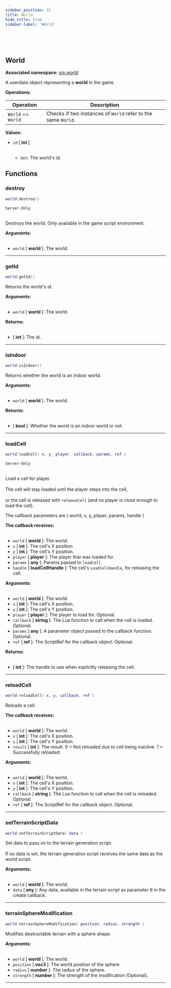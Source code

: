 ```yaml
---
sidebar_position: 31
title: World
hide_title: true
sidebar-label: 'World'
---
```


<br></br>

## World

**Associated namespace:** [sm.world](/lua/Game-Script-Environment/Static-Functions/sm.world)

A userdata object representing a <strong>world</strong> in the game.

<strong>Operations:</strong>

| Operation   | Description |
| ----------- | ----------- |
| <code>World</code> == <code>World</code> | Checks if two instances of <code>World</code> refer to the same <code>World</code>. |

<strong>Values:</strong>

- <code>id</code> [<strong> int </strong>] <br></br>

	- <code>Get</code>: The world's id.


## Functions

### destroy

```lua
world:destroy()
```
<code>Server-Only</code> <br></br>

Destroys the world.
Only available in the game script environment.

<strong>Arguments:</strong> <br></br>

- <code>world</code> [<strong> world </strong>]: The world.

---

### getId

```lua
world:getId()
```

Returns the world's id.

<strong>Arguments:</strong> <br></br>

- <code>world</code> [<strong> world </strong>]: The world.

<strong>Returns:</strong> <br></br>

- [<strong> int </strong>]: The id.

---

### isIndoor

```lua
world:isIndoor()
```

Returns whether the world is an indoor world.

<strong>Arguments:</strong> <br></br>

- <code>world</code> [<strong> world </strong>]: The world.

<strong>Returns:</strong> <br></br>

- [<strong> bool </strong>]: Whether the world is an indoor world or not.

---

### loadCell

```lua
world:loadCell( x, y, player, callback, params, ref )
```
<code>Server-Only</code> <br></br>

Load a cell for player. <br></br>
The cell will stay loaded until the player steps into the cell, <br></br>
or the cell is released with <code>releaseCell</code> (and no player is close enough to load the cell).

The callback parameters are ( world, x, y, player, params, handle )

<strong>The callback receives:</strong> <br></br>

- <code>world</code> [<strong> world </strong>]: The world.
- <code>x</code> [<strong> int </strong>]: The cell's X position.
- <code>y</code> [<strong> int </strong>]: The cell's Y position.
- <code>player</code> [<strong> player </strong>]: The player that was loaded for.
- <code>params</code> [<strong> any </strong>]: Params passed to <code>loadCell</code>.
- <code>handle</code> [<strong> loadCellHandle </strong>]: The cell's <code>LoadCellHandle</code>, for releasing the cell.

<strong>Arguments:</strong> <br></br>

- <code>world</code> [<strong> world </strong>]: The world.
- <code>x</code> [<strong> int </strong>]: The cell's X position.
- <code>y</code> [<strong> int </strong>]: The cell's Y position.
- <code>player</code> [<strong> player </strong>]: The player to load for. Optional.
- <code>callback</code> [<strong> string </strong>]: The Lua function to call when the cell is loaded. Optional.
- <code>params</code> [<strong> any </strong>]: A parameter object passed to the callback function. Optional.
- <code>ref</code> [<strong> ref </strong>]: The ScriptRef for the callback object. Optional.

<strong>Returns:</strong> <br></br>

- [<strong> int </strong>]: The handle to use when explicitly releasing the cell.

---

### reloadCell

```lua
world:reloadCell( x, y, callback, ref )
```

Reloads a cell.

<strong>The callback receives:</strong> <br></br>

- <code>world</code> [<strong> world </strong>]: The world.
- <code>x</code> [<strong> int </strong>]: The cell's X position.
- <code>y</code> [<strong> int </strong>]: The cell's Y position.
- <code>result</code> [<strong> int </strong>]: The result. 0 = Not reloaded due to cell being inactive. 1 = Successfully reloaded.

<strong>Arguments:</strong> <br></br>

- <code>world</code> [<strong> world </strong>]: The world.
- <code>x</code> [<strong> int </strong>]: The cell's X position.
- <code>y</code> [<strong> int </strong>]: The cell's Y position.
- <code>callback</code> [<strong> string </strong>]: The Lua function to call when the cell is reloaded. Optional.
- <code>ref</code> [<strong> ref </strong>]: The ScriptRef for the callback object. Optional.

---

### setTerrainScriptData

```lua
world:setTerrainScriptData( data )
```

Set data to pass on to the terrain generation script. <br></br>
If no data is set, the terrain generation script receives the same data as the world script.

<strong>Arguments:</strong> <br></br>

- <code>world</code> [<strong> world </strong>]: The world.
- <code>data</code> [<strong> any </strong>]: Any data, available in the terrain script as parameter 6 in the create callback.

---

### terrainSphereModification

```lua
world:terrainSphereModification( position, radius, strength )
```

Modifies destructable terrain with a sphere shape.

<strong>Arguments:</strong> <br></br>

- <code>world</code> [<strong> world </strong>]: The world.
- <code>position</code> [<strong> vec3 </strong>]: The world position of the sphere.
- <code>radius</code> [<strong> number </strong>]: The radius of the sphere.
- <code>strength</code> [<strong> number </strong>]: The strength of the modification (Optional).

---








